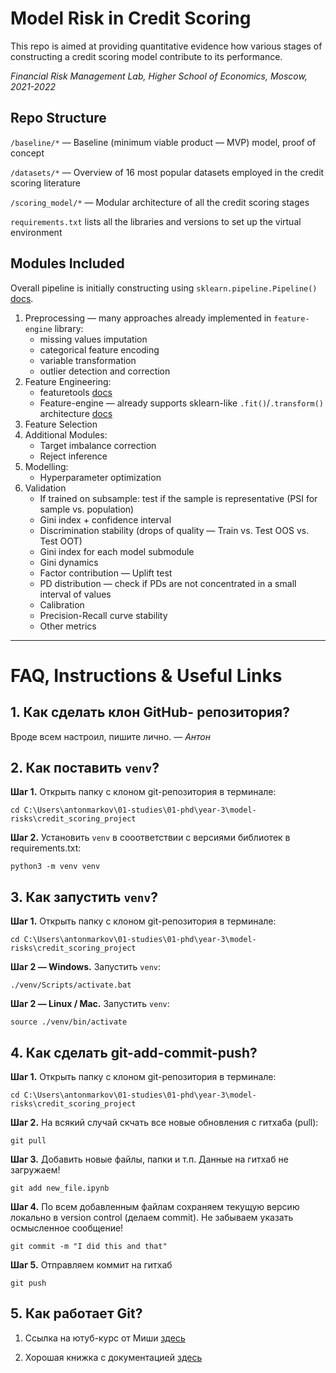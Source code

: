 # Model Risk in Credit Scoring

This repo is aimed at providing quantitative evidence how various stages of constructing a credit scoring model contribute to its performance.

_Financial Risk Management Lab, Higher School of Economics, Moscow, 2021-2022_


## Repo Structure

`/baseline/*` — Baseline (minimum viable product — MVP) model, proof of concept

`/datasets/*` — Overview of 16 most popular datasets employed in the credit scoring literature

`/scoring_model/*` — Modular architecture of all the credit scoring stages

`requirements.txt` lists all the libraries and versions to set up the virtual environment


## Modules Included

Overall pipeline is initially constructing using `sklearn.pipeline.Pipeline()` 
[docs](https://scikit-learn.org/stable/modules/generated/sklearn.pipeline.Pipeline.html).

1. Preprocessing — many approaches already implemented in `feature-engine` library:
	+ missing values imputation
	+ categorical feature encoding
	+ variable transformation
	+ outlier detection and correction
2. Feature Engineering:
	+ featuretools [docs](https://featuretools.alteryx.com/en/stable/)
	+ Feature-engine — already supports sklearn-like `.fit()`/`.transform()` architecture [docs](https://feature-engine.readthedocs.io/en/1.1.x/)
3. Feature Selection
4. Additional Modules:
	+ Target imbalance correction
	+ Reject inference
5. Modelling:
	+ Hyperparameter optimization
6. Validation
	+ If trained on subsample: test if the sample is representative (PSI for sample vs. population)
	+ Gini index + confidence interval
	+ Discrimination stability (drops of quality — Train vs. Test OOS vs. Test OOT)
	+ Gini index for each model submodule
	+ Gini dynamics
	+ Factor contribution — Uplift test
	+ PD distribution — check if PDs are not concentrated in a small interval of values
	+ Calibration
	+ Precision-Recall curve stability
	+ Other metrics



* * *

# FAQ, Instructions & Useful Links

## 1. Как сделать клон GitHub- репозитория?

Вроде всем настроил, пишите лично. — _Антон_



## 2. Как поставить `venv`?

__Шаг 1.__ Открыть папку с клоном git-репозитория в терминале:

```
cd C:\Users\antonmarkov\01-studies\01-phd\year-3\model-risks\credit_scoring_project
```

__Шаг 2.__ Установить `venv` в сооответствии с версиями библиотек в requirements.txt:

```
python3 -m venv venv
```



## 3. Как запустить `venv`?

__Шаг 1.__ Открыть папку с клоном git-репозитория в терминале:

```
cd C:\Users\antonmarkov\01-studies\01-phd\year-3\model-risks\credit_scoring_project
```

__Шаг 2 — Windows.__ Запустить `venv`:

```
./venv/Scripts/activate.bat
```

__Шаг 2 — Linux / Mac.__ Запустить `venv`:

```
source ./venv/bin/activate
```



## 4. Как сделать git-add-commit-push?

__Шаг 1.__ Открыть папку с клоном git-репозитория в терминале:

```
cd C:\Users\antonmarkov\01-studies\01-phd\year-3\model-risks\credit_scoring_project
```

__Шаг 2.__ На всякий случай скчать все новые обновления с гитхаба (pull):

```
git pull
```

__Шаг 3.__ Добавить новые файлы, папки и т.п. Данные на гитхаб не загружаем!

```
git add new_file.ipynb
```

__Шаг 4.__ По всем добавленным файлам сохраняем текущую версию локально в version control (делаем commit). Не забываем указать осмысленное сообщение!

```
git commit -m "I did this and that"
```

__Шаг 5.__ Отправляем коммит на гитхаб

```
git push
```



## 5. Как работает Git?

1. Ссылка на ютуб-курс от Миши [здесь](https://www.youtube.com/watch?v=SEvR78OhGtw&t=4203s)

2. Хорошая книжка с документацией [здесь](https://git-scm.com/book/en/v2)
